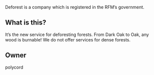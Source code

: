 Deforest is a company which is registered in the RFM’s government.

## What is this?
It’s the new service for deforesting forests. From Dark Oak to Oak, any wood is burnable! We do not offer services for dense forests.

## Owner
polycord